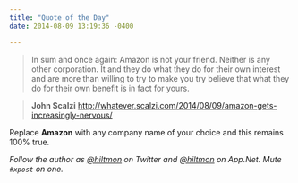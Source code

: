 ```yaml
---
title: "Quote of the Day"
date: 2014-08-09 13:19:36 -0400

---
```


> In sum and once again: Amazon is not your friend. Neither is any other corporation. It and they do what they do for their own interest and are more than willing to try to make you try believe that what they do for their own benefit is in fact for yours.

> **John Scalzi** http://whatever.scalzi.com/2014/08/09/amazon-gets-increasingly-nervous/

Replace **Amazon** with any company name of your choice and this remains 100% true.

*Follow the author as [@hiltmon](https://twitter.com/hiltmon) on Twitter and [@hiltmon](http://alpha.app.net/hiltmon) on App.Net. Mute `#xpost` on one.*

